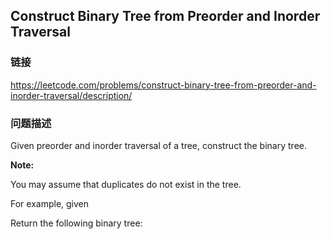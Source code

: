 ## Construct Binary Tree from Preorder and Inorder Traversal  
### 链接  
https://leetcode.com/problems/construct-binary-tree-from-preorder-and-inorder-traversal/description/  
### 问题描述
Given preorder and inorder traversal of a tree, construct the binary tree.

**Note:**<br />
You may assume that duplicates do not exist in the tree.

For example, given

Return the following binary tree:
